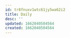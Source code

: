 ```yaml
---
id: tr8fnuxv1wtc61jy5wa62i2
title: Daily
desc: ''
updated: 1662040504564
created: 1662040504564
---
```


